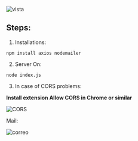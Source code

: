 ![vista](https://user-images.githubusercontent.com/68760595/136884747-ac419e6b-6eb5-4946-b2a3-6bba25bee171.png)

## Steps:

1. Installations:

```
npm install axios nodemailer
```

2. Server On:

```
node index.js
```

3. In case of CORS problems:

**Install extension Allow CORS in Chrome or similar**

![CORS](https://user-images.githubusercontent.com/68760595/136885579-0a28f15e-1f7b-4cd8-b5c3-618248bdab1e.png)

Mail:

![correo](https://user-images.githubusercontent.com/68760595/136885133-9c5dc052-3413-48ee-8348-e9123f511e14.png)



